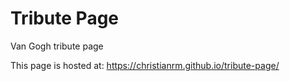 # Tribute Page
Van Gogh tribute page

This page is hosted at:
https://christianrm.github.io/tribute-page/
